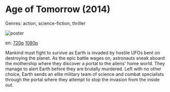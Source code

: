 # Age of Tomorrow (2014)

Genres: action, science-fiction, thriller

![poster](http://image.tmdb.org/t/p/w500/p6Drc7aiCWoXcs1kfOJQAytqyWc.jpg)

en:
  [720p](magnet:?xt=urn:btih:b62e2d1145b43d4a558829d93884691a176d9a3c&dn=Age+of+Tomorrow+%282014%29+720p+BrRip+x264+-+YIFY&tr=udp%3A%2F%2Ftracker.openbittorrent.com%3A80%2Fannounce&tr=udp%3A%2F%2Fglotorrents.pw%3A6969%2Fannounce&tr=udp%3A%2F%2Ftracker.openbittorrent.com%3A80%2Fannounce&tr=udp%3A%2F%2Ftracker.opentrackr.org%3A1337%2Fannounce&tr=udp%3A%2F%2Fzer0day.to%3A1337%2Fannounce&tr=udp%3A%2F%2Ftracker.coppersurfer.tk%3A6969%2Fannounce)
  [1080p](magnet:?xt=urn:btih:2826a4dd2cf096471ca0cac646a214b3dd147cf5&dn=Age+of+Tomorrow+%282014%29+1080p+BrRip+x264+-+YIFY&tr=udp%3A%2F%2Ftracker.openbittorrent.com%3A80%2Fannounce&tr=udp%3A%2F%2Fglotorrents.pw%3A6969%2Fannounce&tr=udp%3A%2F%2Ftracker.openbittorrent.com%3A80%2Fannounce&tr=udp%3A%2F%2Ftracker.opentrackr.org%3A1337%2Fannounce&tr=udp%3A%2F%2Fzer0day.to%3A1337%2Fannounce&tr=udp%3A%2F%2Ftracker.coppersurfer.tk%3A6969%2Fannounce)
  


Mankind must fight to survive as Earth is invaded by hostile UFOs bent on destroying the planet. As the epic battle wages on, astronauts sneak aboard the mothership where they discover a portal to the aliens' home world. They manage to alert Earth before they are brutally murdered. Left with no other choice, Earth sends an elite military team of science and combat specialists through the portal where they attempt to stop the invasion from the inside out.